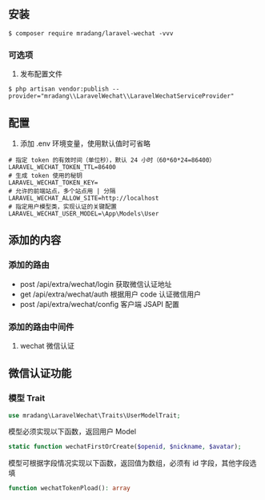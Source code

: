 ## 安装

```shell
$ composer require mradang/laravel-wechat -vvv
```

### 可选项

1. 发布配置文件

```shell
$ php artisan vendor:publish --provider="mradang\\LaravelWechat\\LaravelWechatServiceProvider"
```

## 配置

1. 添加 .env 环境变量，使用默认值时可省略
```
# 指定 token 的有效时间（单位秒），默认 24 小时（60*60*24=86400）
LARAVEL_WECHAT_TOKEN_TTL=86400
# 生成 token 使用的秘钥
LARAVEL_WECHAT_TOKEN_KEY=
# 允许的前端站点，多个站点用 | 分隔
LARAVEL_WECHAT_ALLOW_SITE=http://localhost
# 指定用户模型类，实现认证的关键配置
LARAVEL_WECHAT_USER_MODEL=\App\Models\User
```

## 添加的内容

### 添加的路由
- post /api/extra/wechat/login 获取微信认证地址
- get /api/extra/wechat/auth 根据用户 code 认证微信用户
- post /api/extra/wechat/config 客户端 JSAPI 配置

### 添加的路由中间件
1. wechat 微信认证

## 微信认证功能

### 模型 Trait
```php
use mradang\LaravelWechat\Traits\UserModelTrait;
```

模型必须实现以下函数，返回用户 Model
```php
static function wechatFirstOrCreate($openid, $nickname, $avatar);
```

模型可根据字段情况实现以下函数，返回值为数组，必须有 id 字段，其他字段选填
```php
function wechatTokenPload(): array
```
